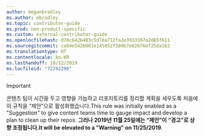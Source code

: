 ```yaml
---
author: meganbradley
ms.author: mbradley
ms.topic: contributor-guide
ms.prod: non-product-specific
ms.custom: external-contributor-guide
ms.openlocfilehash: d78c642b483c5d7da712fa2e3033397a2d65f611
ms.sourcegitcommit: ca84e542b081e145052f38967e826f6ef25da1b2
ms.translationtype: HT
ms.contentlocale: ko-KR
ms.lasthandoff: 10/12/2019
ms.locfileid: "72292298"
---
```

> [!IMPORTANT]
> <span data-ttu-id="e350c-101">콘텐츠 팀이 시간을 두고 영향을 가늠하고 리포지토리를 정리할 계획을 세우도록 처음에 이 규칙을 “제안”으로 활성화했습니다.</span><span class="sxs-lookup"><span data-stu-id="e350c-101">This rule was initially enabled as a "Suggestion" to give content teams time to gauge impact and develop a plan to clean up their repos.</span></span> <span data-ttu-id="e350c-102">**그러나 2019년 11월 25일에는 “제안”이 “경고”로 상향 조정됩니다.**</span><span class="sxs-lookup"><span data-stu-id="e350c-102">**It will be elevated to a "Warning" on 11/25/2019**.</span></span>